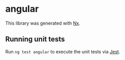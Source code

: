 # angular

This library was generated with [Nx](https://nx.dev).

## Running unit tests

Run `ng test angular` to execute the unit tests via [Jest](https://jestjs.io).
